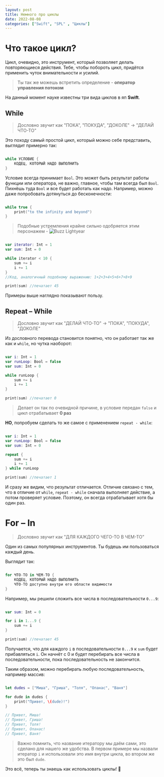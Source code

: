 ```yaml
---
layout: post
title: Немного про циклы
date: 2022-08-08
categories: ["Swift", "SPL" , "Циклы"]
---
```


# Что такое цикл?

Цикл, очевидно, это инструмент, который позволяет делать повторяющиеся действия. Тебе, чтобы побороть цикл, придётся применить чуток внимательности и усилий.

> Ты так же можешь встретить определение - **оператор управления потоком**

На данный момент науке известны три вида циклов в яп **Swift**.

## While
> Дословно звучит как "ПОКА", "ПОКУДА", "ДОКОЛЕ" -> "ДЕЛАЙ ЧТО-ТО"


Это походу самый простой цикл, который можно себе представить, выглядит примерно так:

```swift

while УСЛОВИЕ {
	КОДЕЦ, КОТОРЫЙ НАДО ВЫПОЛНИТЬ
}

```

Условие всегда принимает `Bool`. Это может быть результат работы функции или оператора, не важно, главное, чтобы там всегда был `Bool`. Пихнёшь туда `Bool` и все будет работать как надо. Например, можно даже попробовать дотянуться до бесконечности:

```swift

while true {
	print("to the infinity and beyond")
}

```

> Подобные устремления крайне сильно одобряется этим персонажем - 
> ![Buzz Lightyear](https://github.com/obodev/obodev.github.io/blob/main/assets/images/buzz-lightyear.gif?raw=true)

```swift

var iterator: Int = 1
var sum: Int = 0

while iterator < 10 {
    sum += i 
    i += 1
}
//Код, аналогичный подобному выражению: 1+2+3+4+5+6+7+8+9

print(sum) //печатает 45

```

Примеры выше наглядно показывают пользу.

## Repeat – While
> Дословно звучит как "ДЕЛАЙ ЧТО-ТО" -> "ПОКА", "ПОКУДА", "ДОКОЛЕ"

Из дословного перевода становится понятно, что он работает так же как и `while`, но чутка наоборот:

```swift

var i: Int = 1
var runLoop: Bool = false
var sum: Int = 0

while runLoop {
    sum += i
    i += 1
}

print(sum) //печатает 0

```

> Делает он так по очевидной причине, в условие передан `false` и цикл отрабатывает **0 раз**


**НО**, попробуем сделать то же самое с применением `repeat - while`:

```swift

var i: Int = 1
var runLoop: Bool = false
var sum: Int = 0

repeat {
    sum += i
    i += 1
} while runLoop

print(sum) //печатает 1

```

И сразу же видим, что результат отличается. Отличие связано с тем, что в отличие от `while`, `repeat - while` сначала выполняет действие, а потом проверяет условие. Поэтому, он всегда отрабатывает хотя бы один раз.

# For – In
> Дословно звучит как "ДЛЯ КАЖДОГО ЧЕГО-ТО В ЧЕМ-ТО"

Один из самых популярных инструментов. Ты будешь им пользоваться каждый день.

Выглядит так:

```swift

for ЧТО-ТО in ЧЕМ-ТО {
	КОДЕЦ, КОТОРЫЙ НАДО ВЫПОЛНИТЬ
	ЧТО-ТО доступно внутри его области видимости
}

```

Например, мы решили сложить все числа в последовательности `0...9`:

```swift

var sum: Int = 0

for i in 1...9 {
    sum += i
}

print(sum) //печатает 45


```

Получается, что для каждого `i` в последовательности `0...9` к `sum` будет прибавляться `i`. Он начнёт с 0 и будет перебирать все числа в последовательности, пока последовательность не закончится.

Таким образом, можно перебирать любую последовательность, например массив:

```swift

let dudes = ["Миша", "Гриша", "Толя", "Опанас", "Ваня"]

for dude in dudes {
    print("Привет, \(dude)!")
}

// Привет, Миша!
// Привет, Гриша!
// Привет, Толя!
// Привет, Опанас!
// Привет, Ваня!

```

> Важно помнить, что название итератору мы даём сами, это сделано для нашего же удобства. В первом примере мы назвали итератор `i` и использовали это имя внутри цикла, во втором же это был `dude`.

Это всё, теперь ты знаешь как использовать циклы! 🙂